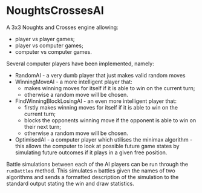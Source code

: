 # NoughtsCrossesAI
 
A 3x3 Noughts and Crosses engine allowing:
 * player vs player games;
 * player vs computer games;
 * computer vs computer games.
 
Several computer players have been implemented, namely: 
  * RandomAI - a very dumb player that just makes valid random moves
  * WinningMoveAI - a more intelligent player that:
      * makes winning moves for itself if it is able to win on the current turn;
      * otherwise a random move will be chosen.
  * FindWinningBlockLosingAI - an even more intelligent player that: 
      * firstly makes winning moves for itself if it is able to win on the current turn;
      * blocks the opponents winning move if the opponent is able to win on their next turn;
      * otherwise a random move will be chosen.
  * OptimisedAI - a computer player which utilises the minimax algorithm - this allows the computer to look at possible future game states by simulating future outcomes if it plays in a given free position.
 
Battle simulations between each of the AI players can be run through the `runBattles` method. This simulates `n` battles given the names of two algorithms and sends a formatted description of the simulation to the standard output stating the win and draw statistics.

